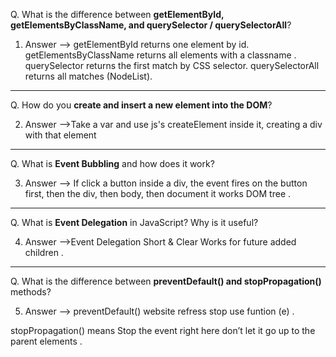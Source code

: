 

Q. What is the difference between **getElementById, getElementsByClassName, and querySelector / querySelectorAll**?
1. Answer -->
getElementById returns one element by id.
getElementsByClassName returns all elements with a classname .
querySelector  returns the first match by CSS selector.
querySelectorAll  returns all matches (NodeList).

-------------

Q. How do you **create and insert a new element into the DOM**?

2. Answer -->Take a var and use js's createElement inside it, creating a div with that element

---------------------
Q. What is **Event Bubbling** and how does it work?

3. Answer -->
If click a button inside a div, the event fires on the button first, then the div, then body, then document  it works DOM tree .

----------------------

Q. What is **Event Delegation** in JavaScript? Why is it useful?

4. Answer -->Event Delegation Short & Clear Works for future added children .

---------------------

Q. What is the difference between **preventDefault() and stopPropagation()** methods?

5. Answer -->
preventDefault() website refress stop use funtion (e) .

stopPropagation() means Stop the event right here  don’t let it go up to the parent elements .
